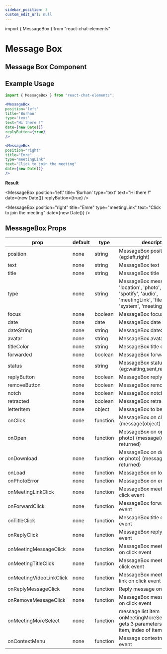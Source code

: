 ```yaml
---
sidebar_position: 3
custom_edit_url: null
---
```


import { MessageBox } from "react-chat-elements"

# Message Box

## Message Box Component

<div >
  <MessageBox
    position='left'
    title='Emre'
    type='text'
    text="What are you doing ?"
    date={new Date()}
  />
</div>

## Example Usage

```jsx
import { MessageBox } from "react-chat-elements";

<MessageBox
position='left'
title='Burhan'
type='text'
text="Hi there !"
date={new Date()}
replyButton={true}
/>

<MessageBox
position="right"
title="Emre"
type="meetingLink"
text="Click to join the meeting"
date={new Date()}
/>
```

**Result**

<MessageBox
position='left'
title='Burhan'
type='text'
text="Hi there !"
date={new Date()}
replyButton={true}
/>

<MessageBox
position="right"
title="Emre"
type="meetingLink"
text="Click to join the meeting"
date={new Date()}
/>

## MessageBox Props

| prop                    | default | type     | description                                                                                                                   |
|-------------------------|---------|----------|-------------------------------------------------------------------------------------------------------------------------------|
| position                | none    | string   | MessageBox position (eg:left,right)                                                                                           |
| text                    | none    | string   | MessageBox text                                                                                                               |
| title                   | none    | string   | MessageBox title                                                                                                              |
| type                    | none    | string   | MessageBox message type 'location', 'photo', 'video',  'spotify', 'audio', 'meetingLink', 'file', 'text', 'system', 'meeting' |
| focus                   | none    | boolean  | MessageBox focus status                                                                                                       |
| date                    | none    | date     | MessageBox date                                                                                                               |
| dateString              | none    | string   | MessageBox dateString                                                                                                         |
| avatar                  | none    | string   | MessageBox avatar                                                                                                             |
| titleColor              | none    | string   | MessageBox title color                                                                                                        |
| forwarded               | none    | boolean  | MessageBox forwarded status                                                                                                   |
| status                  | none    | string   | MessageBox status (eg:waiting,sent,received,read)                                                                             |
| replyButton             | none    | boolean  | MessageBox replyButton                                                                                                        |
| removeButton            | none    | boolean  | MessageBox removeButton                                                                                                       |
| notch                   | none    | boolean  | MessageBox notch status                                                                                                       |
| retracted               | none    | boolean  | MessageBox retracted status                                                                                                   |
| letterItem              | none    | object   | MessageBox to be a letter                                                                                                     |
| onClick                 | none    | function | MessageBox on click (message(object) is returned                                                                              |
| onOpen                  | none    | function | MessageBox on open (file or photo)  (message(object) is returned)                                                             |
| onDownload              | none    | function | MessageBox on download (file or photo) (message(object)  is returned)                                                         |
| onLoad                  | none    | function | MessageBox on load photo                                                                                                      |
| onPhotoError            | none    | function | MessageBox on error photo                                                                                                     |
| onMeetingLinkClick      | none    | function | MessageBox meeting link on click event                                                                                        |
| onForwardClick          | none    | function | MessageBox forward on click event                                                                                             |
| onTitleClick            | none    | function | MessageBox title on click event                                                                                               |
| onReplyClick            | none    | function | MessageBox reply on click event                                                                                               |
| onMeetingMessageClick   | none    | function | MessageBox meetingmessage on click event                                                                                      |
| onMeetingTitleClick     | none    | function | MessageBox meeting title on click event                                                                                       |
| onMeetingVideoLinkClick | none    | function | MessageBox meeting video link on click event                                                                                  |
| onReplyMessageClick     | none    | function | Reply message on click event                                                                                                  |
| onRemoveMessageClick    | none    | function | MessageBox message remove on click event                                                                                      |
| onMeetingMoreSelect     | none    | function | message list item onMeetingMoreSelect event, gets 3 parameters: message item, index of item, event                            |
| onContextMenu           | none    | function | Message contextmenu click event                                                                                               |